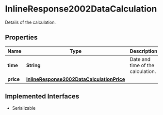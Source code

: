 

# InlineResponse2002DataCalculation

Details of the calculation.

## Properties

Name | Type | Description | Notes
------------ | ------------- | ------------- | -------------
**time** | **String** | Date and time of the calculation. |  [optional]
**price** | [**InlineResponse2002DataCalculationPrice**](InlineResponse2002DataCalculationPrice.md) |  |  [optional]


## Implemented Interfaces

* Serializable


